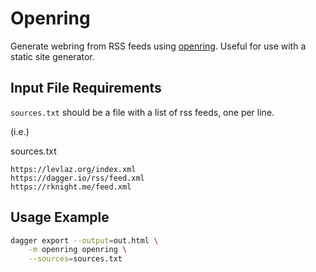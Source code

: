 # Openring 

Generate webring from RSS feeds using [openring](https://git.sr.ht/~sircmpwn/openring/tree/master/item/README.md). Useful for use with a static site generator.

## Input File Requirements
`sources.txt` should be a file with a list of rss feeds, one per line. 

(i.e.) 

sources.txt
```
https://levlaz.org/index.xml
https://dagger.io/rss/feed.xml
https://rknight.me/feed.xml
```

## Usage Example 
```bash
dagger export --output=out.html \
    -m openring openring \
    --sources=sources.txt 
```

